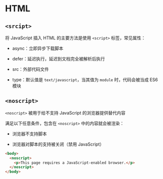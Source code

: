 # HTML

## `<srcipt>`

将 JavaScript 插入 HTML 的主要方法是使用 `<script>` 标签，常见属性：

- async：立即异步下载脚本

- defer：延迟执行，延迟到文档完全被解析后执行

- src：外部代码文件

- type：默认值是 `text/javascript`，当其值为 `module` 时，代码会被当成 ES6 模块

## `<noscript>`

`<noscript>` 被用于给不支持 JavaScript 的浏览器提供替代内容

满足以下任意条件，包含在 `<noscript>` 中的内容就会被渲染：

- 浏览器不支持脚本

- 浏览器对脚本的支持被关闭（禁用 JavaScript）

```HTML
<body>
  <noscript>
    <p>This page requires a JavaScript-enabled browser.</p>
  </noscript>
</body>
```